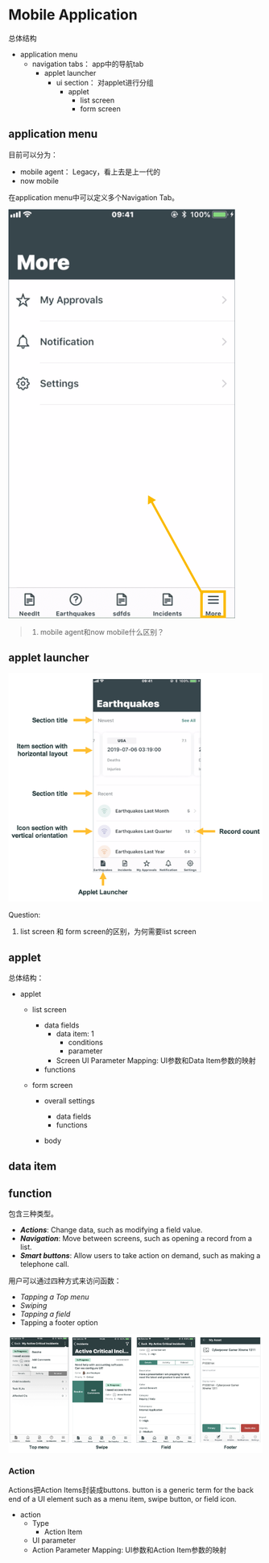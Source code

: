 # Mobile Application

总体结构

- application menu
  - navigation tabs： app中的导航tab
    - applet launcher
      - ui section： 对applet进行分组
        - applet
          - list screen
          - form screen

## application menu

目前可以分为：

- mobile agent： Legacy，看上去是上一代的
- now mobile

在application menu中可以定义多个Navigation Tab。

![The More tab is only available when there are more than five icons on the Navigation Bar.](image/app_store_learnv2_mobileapps_newyork_mobileapps_images_servicenow_ma_moretab.png) 

> 1. mobile agent和now mobile什么区别？

## applet launcher

 ![The first section title is Newest.  The section uses a horizontal record layout.  The second section title is Recent.  The section uses a vertical icon layout including icons and record counts.](image/app_store_learnv2_mobileapps_newyork_mobileapps_images_servicenow_ma_appletlaunchersectionsearthquakes.png) 

Question:

1. list screen 和 form screen的区别，为何需要list screen

## applet

总体结构：

- applet

  - list screen

    - data fields 
      - data item: 1
        - conditions
        - parameter
      - Screen UI  Parameter Mapping: UI参数和Data Item参数的映射
    - functions

  - form screen

    - overall settings

      - data fields 
      - functions

    - body

      

## data item

## function

包含三种类型。

- ***Actions***: Change data, such as modifying a field value.
- ***Navigation***: Move between screens, such as opening a record from a list.
- ***Smart buttons***: Allow users to take action on demand, such as making a telephone call.

用户可以通过四种方式来访问函数：

- *Tapping a Top menu*
- *Swiping*
- *Tapping a field*
- Tapping a footer option

![Developers specify how users access functions.](image/app_store_learnv2_mobileapps_newyork_mobileapps_images_servicenow_ma_funclocations.png)

### Action

 Actions把Action Items封装成buttons.  button is a generic term for the back end of a UI element such as a menu item, swipe button, or field icon. 

- action
  - Type
    - Action Item
  - UI parameter
  - Action Parameter Mapping: UI参数和Action Item参数的映射